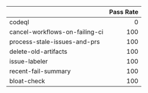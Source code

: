 |                                |   Pass Rate |
|:-------------------------------|------------:|
| codeql                         |           0 |
| cancel-workflows-on-failing-ci |         100 |
| process-stale-issues-and-prs   |         100 |
| delete-old-artifacts           |         100 |
| issue-labeler                  |         100 |
| recent-fail-summary            |         100 |
| bloat-check                    |         100 |